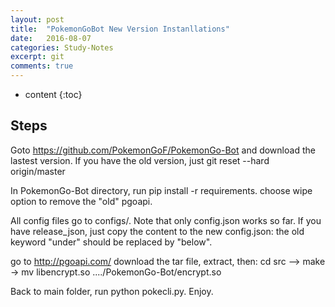 ```yaml
---
layout: post
title:  "PokemonGoBot New Version Instanllations"
date:   2016-08-07
categories: Study-Notes
excerpt: git
comments: true
---
```


* content
{:toc}

## Steps 
Goto https://github.com/PokemonGoF/PokemonGo-Bot and download the lastest version. If you have the old version, just git reset --hard origin/master

In PokemonGo-Bot directory, run pip install -r requirements. choose wipe option to remove the "old" pgoapi.

All config files go to configs/. Note that only config.json works so far. If you have release_json, just copy the content to the 
new config.json: the old keyword "under" should be replaced by "below". 

go to http://pgoapi.com/ download the tar file, extract, then:
cd src  --> make -> mv libencrypt.so ..../PokemonGo-Bot/encrypt.so

Back to main folder, run python pokecli.py. Enjoy.

